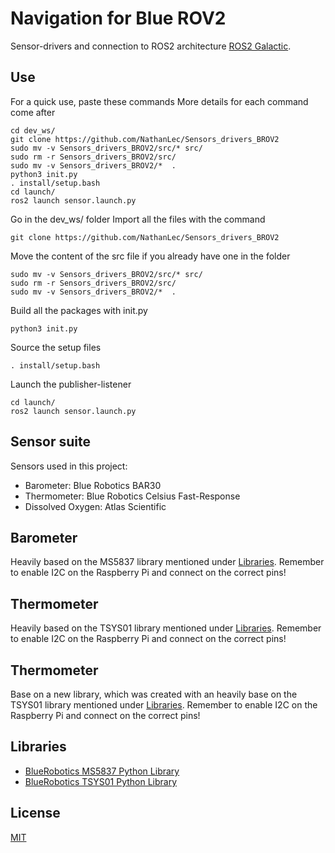 # Navigation for Blue ROV2

Sensor-drivers and connection to ROS2 architecture [ROS2 Galactic](https://docs.ros.org/en/ros2_documentation/galactic/index.html).

## Use

For a quick use, paste these commands
More details for each command come after

	cd dev_ws/
	git clone https://github.com/NathanLec/Sensors_drivers_BROV2
	sudo mv -v Sensors_drivers_BROV2/src/* src/
	sudo rm -r Sensors_drivers_BROV2/src/
	sudo mv -v Sensors_drivers_BROV2/*  .
	python3 init.py
	. install/setup.bash
	cd launch/
	ros2 launch sensor.launch.py

Go in the dev_ws/ folder
Import all the files with the command

	git clone https://github.com/NathanLec/Sensors_drivers_BROV2

Move the content of the src file if you already have one in the folder

	sudo mv -v Sensors_drivers_BROV2/src/* src/
	sudo rm -r Sensors_drivers_BROV2/src/
	sudo mv -v Sensors_drivers_BROV2/*  .

Build all the packages with init.py

	python3 init.py
	
Source the setup files

	. install/setup.bash
	
Launch the publisher-listener

	cd launch/
	ros2 launch sensor.launch.py

## Sensor suite

Sensors used in this project:

* Barometer: Blue Robotics BAR30
* Thermometer: Blue Robotics Celsius Fast-Response
* Dissolved Oxygen: Atlas Scientific

## Barometer

Heavily based on the MS5837 library mentioned under [Libraries](#libraries).
Remember to enable I2C on the Raspberry Pi and connect on the correct pins!

## Thermometer

Heavily based on the TSYS01 library mentioned under [Libraries](#libraries).
Remember to enable I2C on the Raspberry Pi and connect on the correct pins!

## Thermometer

Base on a new library, which was created with an heavily base on the TSYS01 library mentioned under [Libraries](#libraries).
Remember to enable I2C on the Raspberry Pi and connect on the correct pins!

## Libraries

* [BlueRobotics MS5837 Python Library](https://github.com/bluerobotics/ms5837-python)
* [BlueRobotics TSYS01 Python Library](https://github.com/bluerobotics/tsys01-python)


## License
[MIT](https://choosealicense.com/licenses/mit/)
